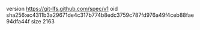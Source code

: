 version https://git-lfs.github.com/spec/v1
oid sha256:ec4311b3a29671de4c317b774b8edc3759c787fd976a49f4ceb88fae94dfa44f
size 2163
